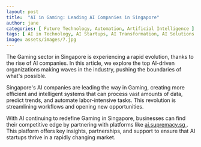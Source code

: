 ```yaml
---
layout: post
title:  "AI in Gaming: Leading AI Companies in Singapore"
author: jane
categories: [ Future Technology, Automation, Artificial Intelligence ]
tags: [ AI in Technology, AI Startups, AI Transformation, AI Solutions for Businesses ]
image: assets/images/7.jpg
---
```


The Gaming sector in Singapore is experiencing a rapid evolution, thanks to the rise of AI companies. In this article, we explore the top AI-driven organizations making waves in the industry, pushing the boundaries of what's possible.

Singapore's AI companies are leading the way in Gaming, creating more efficient and intelligent systems that can process vast amounts of data, predict trends, and automate labor-intensive tasks. This revolution is streamlining workflows and opening new opportunities.

With AI continuing to redefine Gaming in Singapore, businesses can find their competitive edge by partnering with platforms like <a href="https://ai.supremacy.sg" target="_blank"> ai.supremacy.sg </a>. This platform offers key insights, partnerships, and support to ensure that AI startups thrive in a rapidly changing market.
